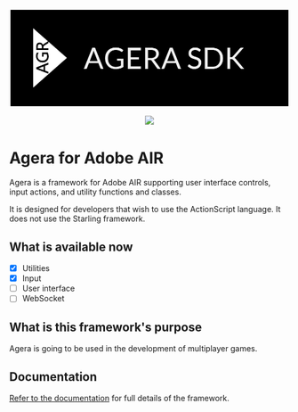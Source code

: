 <p align="center">
  <img src="https://github.com/agera-sdk/agera/blob/master/assets/logo-72-ppi.png?raw=true" width="500">
</p>

<p align="center">
  <a href="https://agera-air.github.io/api-reference/">
    <img src="https://img.shields.io/badge/ActionScript%20API%20documentation-gray
">
  </a>
</p>

# Agera for Adobe AIR

Agera is a framework for Adobe AIR supporting user interface controls, input actions, and utility functions and classes.

It is designed for developers that wish to use the ActionScript language. It does not use the Starling framework.

## What is available now

* [x] Utilities
* [x] Input
* [ ] User interface
* [ ] WebSocket

## What is this framework's purpose

Agera is going to be used in the development of multiplayer games.

## Documentation

[Refer to the documentation](docs/README.md) for full details of the framework.